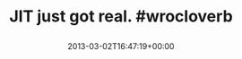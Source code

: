 ---
retweeted: false
source: <a href="http://twitter.com/#!/download/ipad" rel="nofollow">Twitter for iPad</a>
entities:
  hashtags:
  - text: wrocloverb
    indices:
    - '19'
    - '30'
  symbols: []
  user_mentions: []
  urls: []
display_text_range:
- '0'
- '30'
favorite_count: '2'
id_str: '307894899469078529'
truncated: false
retweet_count: '4'
id: '307894899469078529'
created_at: Sat Mar 02 16:47:19 +0000 2013
favorited: false
full_text: 'JIT just got real. #wrocloverb'
lang: en
tags:
- wrocloverb
- pesos/twitter
date: '2013-03-02T16:47:19+00:00'
src: https://twitter.com/bascht/status/307894899469078529
original_url: https://twitter.com/bascht/status/307894899469078529
type: twitter_tweet
text: 'JIT just got real. #wrocloverb'
title: 'JIT just got real. #wrocloverb

  '

---